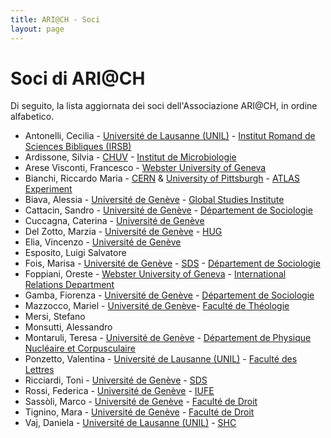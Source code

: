 ```yaml
---
title: ARI@CH - Soci
layout: page
---
```


# Soci di ARI@CH

Di seguito, la lista aggiornata dei soci dell'Associazione ARI@CH, in ordine alfabetico.

- Antonelli, Cecilia - [Université de Lausanne (UNIL)](http://www.unil.ch) - [Institut Romand de Sciences Bibliques (IRSB)](https://www.unil.ch/irsb/fr/home.html)
- Ardissone, Silvia - [CHUV](http://www.chuv.ch/fr/chuv-home/) - [Institut de Microbiologie](http://www.chuv.ch/microbiologie)
- Arese Visconti, Francesco - [Webster University of Geneva](http://www.webster.ch/)
- Bianchi, Riccardo Maria	- [CERN](https://home.cern/) & [University of Pittsburgh](https://www.physicsandastronomy.pitt.edu/) - [ATLAS Experiment](https://atlas.cern/)
- Biava, Alessia - [Université de Genève](https://www.unige.ch/) - [Global Studies Institute](https://www.unige.ch/gsi/en/home/)
- Cattacin, Sandro - [Université de Genève](https://www.unige.ch/) - [Département de Sociologie](https://www.unige.ch/sciences-societe/socio/fr/bienvenue/)
- Cuccagna, Caterina - [Université de Genève](https://www.unige.ch/)
- Del Zotto, Marzia - [Université de Genève](https://www.unige.ch/) - [HUG](https://www.hug-ge.ch)
- Elia, Vincenzo - [Université de Genève](https://www.unige.ch/)
- Esposito, Luigi Salvatore
- Fois, Marisa - 	[Université de Genève](https://www.unige.ch/) - [SDS](https://www.unige.ch/sciences-societe/) - [Département de Sociologie](https://www.unige.ch/sciences-societe/socio/fr/bienvenue/)
- Foppiani, Oreste - [Webster University of Geneva](http://www.webster.ch/) - [International Relations Department](http://www.webster.ch/academics/faculty/ir.html)
- Gamba, Fiorenza - [Université de Genève](https://www.unige.ch/) - [Département de Sociologie](https://www.unige.ch/sciences-societe/socio/fr/bienvenue/)
- Mazzocco, Mariel - [Université de Genève](https://www.unige.ch/)- [Faculté de Théologie](https://www.unige.ch/theologie/)
- Mersi, Stefano
- Monsutti, Alessandro
- Montaruli, Teresa - [Université de Genève](https://www.unige.ch/) - [Département de Physique Nucléaire et Corpusculaire](https://www.unige.ch/dpnc/en/)
- Ponzetto, Valentina - [Université de Lausanne (UNIL)](http://www.unil.ch) - [Faculté des Lettres](http://www.unil.ch/fra/home.html)
- Ricciardi, Toni - [Université de Genève](https://www.unige.ch/) - [SDS](https://www.unige.ch/sciences-societe/)
- Rossi, Federica - [Université de Genève](https://www.unige.ch/) - [IUFE](https://www.unige.ch/iufe/institut/)
- Sassòli, Marco - [Université de Genève](https://www.unige.ch/) - [Faculté de Droit](http://www.unige.ch/droit/)
- Tignino, Mara - [Université de Genève](https://www.unige.ch/) - [Faculté de Droit](http://www.unige.ch/droit/)
- Vaj, Daniela - [Université de Lausanne (UNIL)](http://www.unil.ch) - [SHC](http://www.unil.ch/shc/home.html)
